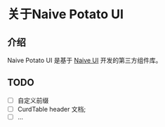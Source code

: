 # 关于Naive Potato UI

## 介绍

Naive Potato UI 是基于 [Naive UI](https://www.naiveui.com/) 开发的第三方组件库。

## TODO
- [ ] 自定义前缀
- [ ] CurdTable header 文档;
- [ ] ...